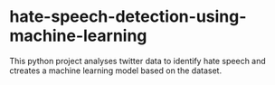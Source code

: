 # hate-speech-detection-using-machine-learning
This python project analyses twitter data to identify hate speech and ctreates a machine learning model based on the dataset.
